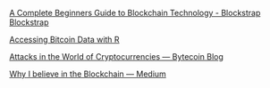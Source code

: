 <!-- njnmdoc:  title="Bitcoin"  -->
[A Complete Beginners Guide to Blockchain Technology - Blockstrap Blockstrap](http://blockstrap.com/en/a-complete-beginners-guide-to-blockchain-technology/)

[Accessing Bitcoin Data with R](http://blog.revolutionanalytics.com/2015/11/accessing-bitcoin-data-with-r.html)

[Attacks in the World of Cryptocurrencies — Bytecoin Blog](https://bytecoin.org/blog/attacks-in-world-of-cryptocurrency/)

[Why I believe in the Blockchain — Medium](https://medium.com/@jamieelizabethsmith/why-i-believe-in-the-blockchain-b19bf2014fab#.8l0tkl7rk)

